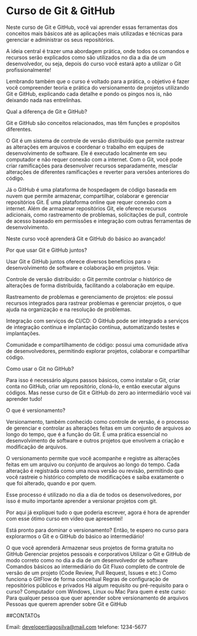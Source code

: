 # Curso de Git & GitHub

Neste curso de Git e GitHub, você vai aprender essas ferramentas dos conceitos mais básicos até as aplicações mais utilizadas e técnicas para gerenciar e administrar os seus repositórios.



A ideia central é trazer uma abordagem prática, onde todos os comandos e recursos serão explicados como são utilizados no dia a dia de um desenvolvedor, ou seja, depois do curso você estará apto a utilizar o Git profissionalmente!



Lembrando também que o curso é voltado para a prática, o objetivo é fazer você compreender teoria e prática do versionamento de projetos utilizando Git e GitHub, explicando cada detalhe e pondo os pingos nos is, não deixando nada nas entrelinhas.



Qual a diferença de Git e GitHub?



Git e GitHub são conceitos relacionados, mas têm funções e propósitos diferentes.



O Git é um sistema de controle de versão distribuído que permite rastrear as alterações em arquivos e coordenar o trabalho em equipes de desenvolvimento de software. Ele é executado localmente em seu computador e não requer conexão com a internet. Com o Git, você pode criar ramificações para desenvolver recursos separadamente, mesclar alterações de diferentes ramificações e reverter para versões anteriores do código.



Já o GitHub é uma plataforma de hospedagem de código baseada em nuvem que permite armazenar, compartilhar, colaborar e gerenciar repositórios Git. É uma plataforma online que requer conexão com a internet. Além de armazenar repositórios Git, ele oferece recursos adicionais, como rastreamento de problemas, solicitações de pull, controle de acesso baseado em permissões e integração com outras ferramentas de desenvolvimento.



Neste curso você aprenderá Git e GitHub do básico ao avançado!



Por que usar Git e GitHub juntos?



Usar Git e GitHub juntos oferece diversos benefícios para o desenvolvimento de software e colaboração em projetos. Veja:



Controle de versão distribuído: o Git permite controlar o histórico de alterações de forma distribuída, facilitando a colaboração em equipe.



Rastreamento de problemas e gerenciamento de projetos: ele possui recursos integrados para rastrear problemas e gerenciar projetos, o que ajuda na organização e na resolução de problemas.



Integração com serviços de CI/CD: O GitHub pode ser integrado a serviços de integração contínua e implantação contínua, automatizando testes e implantações.



Comunidade e compartilhamento de código: possui uma comunidade ativa de desenvolvedores, permitindo explorar projetos, colaborar e compartilhar código.



Como usar o Git no GitHub?



Para isso é necessário alguns passos básicos, como instalar o Git, criar conta no GitHub, criar um repositório, cloná-lo, e então executar alguns códigos. Mas nesse curso de Git e GitHub do zero ao intermediário você vai aprender tudo!



O que é versionamento?



Versionamento, também conhecido como controle de versão, é o processo de gerenciar e controlar as alterações feitas em um conjunto de arquivos ao longo do tempo, que é a função do Git. É uma prática essencial no desenvolvimento de software e outros projetos que envolvem a criação e modificação de arquivos.



O versionamento permite que você acompanhe e registre as alterações feitas em um arquivo ou conjunto de arquivos ao longo do tempo. Cada alteração é registrada como uma nova versão ou revisão, permitindo que você rastreie o histórico completo de modificações e saiba exatamente o que foi alterado, quando e por quem.



Esse processo é utilizado no dia a dia de todos os desenvolvedores, por isso é muito importante aprender a versionar projetos com git.



Por aqui já expliquei tudo o que poderia escrever, agora é hora de aprender com esse ótimo curso em vídeo que apresentei!



Está pronto para dominar o versionamento? Então, te espero no curso para explorarmos o Git e o GitHub do básico ao intermediário!

O que você aprenderá
Armazenar seus projetos de forma gratuita no GitHub
Gerenciar projetos pessoais e corporativos
Utilizar o Git e GitHub de modo correto como no dia a dia de um desenvolvedor de software
Comandos básicos ao intermediário do Git
Fluxo completo de controle de versão de um projeto (Code Review, Pull Request, Issues e etc.)
Como funciona o GitFlow de forma conceitual
Regras de configuração de repositórios públicos e privados
Há algum requisito ou pré-requisito para o curso?
Computador com Windows, Linux ou Mac
Para quem é este curso:
Para qualquer pessoa que quer aprender sobre versionamento de arquivos
Pessoas que querem aprender sobre Git e GitHub


##CONTATOs

Email: developertiagosilva@mail.com 
telefone: 1234-5677
